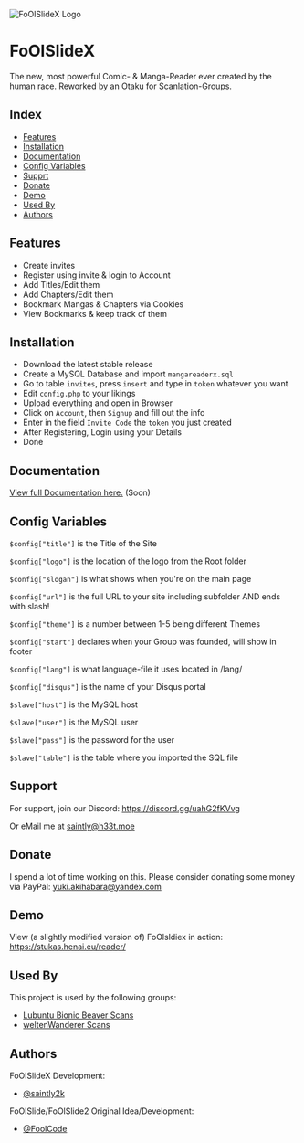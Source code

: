
![FoOlSlideX Logo](https://cdn.henai.eu/assets/images/fsx-logo.png)


# FoOlSlideX

The new, most powerful Comic- & Manga-Reader ever created by the human race. Reworked by an Otaku for Scanlation-Groups.

## Index

- [Features](#features)
- [Installation](#installation)
- [Documentation](#documentation)
- [Config Variables](#config%20variables)
- [Supprt](#support)
- [Donate](#donate)
- [Demo](#demo)
- [Used By](#used%20by)
- [Authors](#authors)
## Features

- Create invites
- Register using invite & login to Account
- Add Titles/Edit them
- Add Chapters/Edit them
- Bookmark Mangas & Chapters via Cookies
- View Bookmarks & keep track of them

## Installation

- Download the latest stable release
- Create a MySQL Database and import `mangareaderx.sql`
- Go to table `invites`, press `insert` and type in `token` whatever you want
- Edit `config.php` to your likings
- Upload everything and open in Browser
- Click on `Account`, then `Signup` and fill out the info
- Enter in the field `Invite Code` the `token` you just created
- After Registering, Login using your Details
- Done

## Documentation

[View full Documentation here.](https://h33t.moe/file/foolslidex-docs) (Soon)


## Config Variables

`$config["title"]` is the Title of the Site

`$config["logo"]` is the location of the logo from the Root folder

`$config["slogan"]` is what shows when you're on the main page

`$config["url"]` is the full URL to your site including subfolder AND ends with slash!

`$config["theme"]` is a number between 1-5 being different Themes

`$config["start"]` declares when your Group was founded, will show in footer

`$config["lang"]` is what language-file it uses located in /lang/

`$config["disqus"]` is the name of your Disqus portal

`$slave["host"]` is the MySQL host

`$slave["user"]` is the MySQL user

`$slave["pass"]` is the password for the user

`$slave["table"]` is the table where you imported the SQL file

## Support

For support, join our Discord: https://discord.gg/uahG2fKVvg

Or eMail me at saintly@h33t.moe


## Donate

I spend a lot of time working on this. Please consider donating some money via PayPal: [yuki.akihabara@yandex.com](https://paypal.me/WOLFRAMEdev)
## Demo

View (a slightly modified version of) FoOlsldiex in action: https://stukas.henai.eu/reader/

## Used By

This project is used by the following groups:

- [Lubuntu Bionic Beaver Scans](https://stukas.henai.eu)
- [weltenWanderer Scans](https://wws.henai.eu)


## Authors

FoOlSlideX Development:
- [@saintly2k](https://www.github.com/saintly2k)

FoOlSlide/FoOlSlide2 Original Idea/Development:

- [@FoolCode](https://github.com/FoolCode)